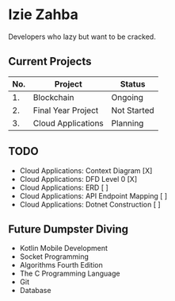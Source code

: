 # Izie Zahba

Developers who lazy but want to be cracked.

## Current Projects

| No. | Project            | Status      |
| --- | ------------------ | ----------- |
| 1.  | Blockchain         | Ongoing     |
| 2.  | Final Year Project | Not Started |
| 3.  | Cloud Applications | Planning    |

## TODO

-   Cloud Applications: Context Diagram [X]
-   Cloud Applications: DFD Level 0 [X]
-   Cloud Applications: ERD [ ]
-   Cloud Applications: API Endpoint Mapping [ ]
-   Cloud Applications: Dotnet Construction [ ]

## Future Dumpster Diving

-   Kotlin Mobile Development
-   Socket Programming
-   Algorithms Fourth Edition
-   The C Programming Language
-   Git
-   Database
